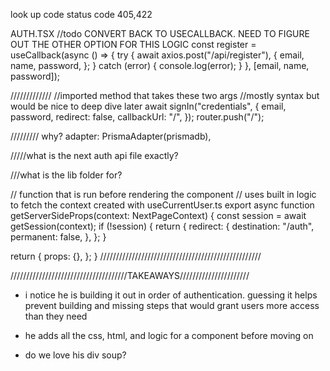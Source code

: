 look up code status code 405,422

AUTH.TSX
//todo CONVERT BACK TO USECALLBACK. NEED TO FIGURE OUT THE OTHER OPTION FOR THIS LOGIC
const register = useCallback(async () => {
try {
await axios.post("/api/register"),
{
email,
name,
password,
};
} catch (error) {
console.log(error);
}
}, [email, name, password]);

/////////////
//imported method that takes these two args
//mostly syntax but would be nice to deep dive later
await signIn("credentials", {
email,
password,
redirect: false,
callbackUrl: "/",
});
router.push("/");

/////////
why?
adapter: PrismaAdapter(prismadb),

/////what is the next auth api file exactly?

///what is the lib folder for?

// function that is run before rendering the component
// uses built in logic to fetch the context created with useCurrentUser.ts
export async function getServerSideProps(context: NextPageContext) {
const session = await getSession(context);
if (!session) {
return {
redirect: {
destination: "/auth",
permanent: false,
},
};
}

return {
props: {},
};
}
///////////////////////////////////////////////////

/////////////////////////////////////TAKEAWAYS//////////////////////

- i notice he is building it out in order of authentication. guessing it helps prevent building and missing steps that would grant users more access than they need

- he adds all the css, html, and logic for a component before moving on

- do we love his div soup?
